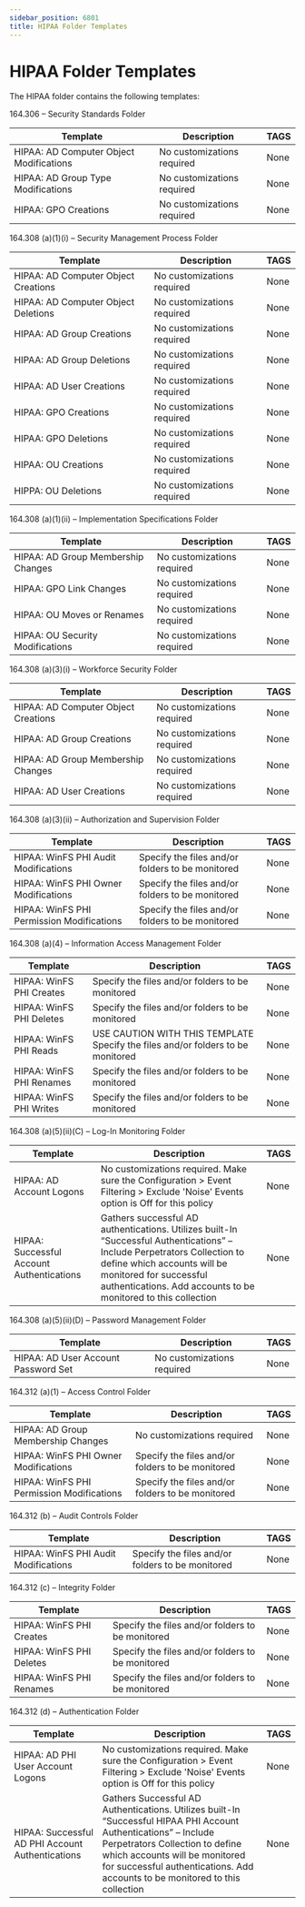 ```yaml
---
sidebar_position: 6801
title: HIPAA Folder Templates
---
```


# HIPAA Folder Templates

The HIPAA folder contains the following templates:

164.306 – Security Standards Folder

| Template | Description | TAGS |
| --- | --- | --- |
| HIPAA: AD Computer Object Modifications | No customizations required | None |
| HIPAA: AD Group Type Modifications | No customizations required | None |
| HIPAA: GPO Creations | No customizations required | None |

164.308 (a)(1)(i) – Security Management Process Folder

| Template | Description | TAGS |
| --- | --- | --- |
| HIPAA: AD Computer Object Creations | No customizations required | None |
| HIPAA: AD Computer Object Deletions | No customizations required | None |
| HIPAA: AD Group Creations | No customizations required | None |
| HIPAA: AD Group Deletions | No customizations required | None |
| HIPAA: AD User Creations | No customizations required | None |
| HIPAA: GPO Creations | No customizations required | None |
| HIPAA: GPO Deletions | No customizations required | None |
| HIPAA: OU Creations | No customizations required | None |
| HIPPA: OU Deletions | No customizations required | None |

164.308 (a)(1)(ii) – Implementation Specifications Folder

| Template | Description | TAGS |
| --- | --- | --- |
| HIPAA: AD Group Membership Changes | No customizations required | None |
| HIPAA: GPO Link Changes | No customizations required | None |
| HIPAA: OU Moves or Renames | No customizations required | None |
| HIPAA: OU Security Modifications | No customizations required | None |

164.308 (a)(3)(i) – Workforce Security Folder

| Template | Description | TAGS |
| --- | --- | --- |
| HIPAA: AD Computer Object Creations | No customizations required | None |
| HIPAA: AD Group Creations | No customizations required | None |
| HIPAA: AD Group Membership Changes | No customizations required | None |
| HIPAA: AD User Creations | No customizations required | None |

164.308 (a)(3)(ii) – Authorization and Supervision Folder

| Template | Description | TAGS |
| --- | --- | --- |
| HIPAA: WinFS PHI Audit Modifications | Specify the files and/or folders to be monitored | None |
| HIPAA: WinFS PHI Owner Modifications | Specify the files and/or folders to be monitored | None |
| HIPAA: WinFS PHI Permission Modifications | Specify the files and/or folders to be monitored | None |

164.308 (a)(4) – Information Access Management Folder

| Template | Description | TAGS |
| --- | --- | --- |
| HIPAA: WinFS PHI Creates | Specify the files and/or folders to be monitored | None |
| HIPAA: WinFS PHI Deletes | Specify the files and/or folders to be monitored | None |
| HIPAA: WinFS PHI Reads | USE CAUTION WITH THIS TEMPLATE  Specify the files and/or folders to be monitored | None |
| HIPAA: WinFS PHI Renames | Specify the files and/or folders to be monitored | None |
| HIPAA: WinFS PHI Writes | Specify the files and/or folders to be monitored | None |

164.308 (a)(5)(ii)(C) – Log-In Monitoring Folder

| Template | Description | TAGS |
| --- | --- | --- |
| HIPAA: AD Account Logons | No customizations required. Make sure the Configuration > Event Filtering > Exclude 'Noise' Events option is Off for this policy | None |
| HIPAA: Successful Account Authentications | Gathers successful AD authentications.  Utilizes built-In “Successful Authentications” – Include Perpetrators Collection to define which accounts will be monitored for successful authentications. Add accounts to be monitored to this collection | None |

164.308 (a)(5)(ii)(D) – Password Management Folder

| Template | Description | TAGS |
| --- | --- | --- |
| HIPAA: AD User Account Password Set | No customizations required | None |

164.312 (a)(1) – Access Control Folder

| Template | Description | TAGS |
| --- | --- | --- |
| HIPAA: AD Group Membership Changes | No customizations required | None |
| HIPAA: WinFS PHI Owner Modifications | Specify the files and/or folders to be monitored | None |
| HIPAA: WinFS PHI Permission Modifications | Specify the files and/or folders to be monitored | None |

164.312 (b) – Audit Controls Folder

| Template | Description | TAGS |
| --- | --- | --- |
| HIPAA: WinFS PHI Audit Modifications | Specify the files and/or folders to be monitored | None |

164.312 (c) – Integrity Folder

| Template | Description | TAGS |
| --- | --- | --- |
| HIPAA: WinFS PHI Creates | Specify the files and/or folders to be monitored | None |
| HIPAA: WinFS PHI Deletes | Specify the files and/or folders to be monitored | None |
| HIPAA: WinFS PHI Renames | Specify the files and/or folders to be monitored | None |

164.312 (d) – Authentication Folder

| Template | Description | TAGS |
| --- | --- | --- |
| HIPAA: AD PHI User Account Logons | No customizations required. Make sure the Configuration > Event Filtering > Exclude 'Noise' Events option is Off for this policy | None |
| HIPAA: Successful AD PHI Account Authentications | Gathers Successful AD Authentications.  Utilizes built-In “Successful HIPAA PHI Account Authentications” – Include Perpetrators Collection to define which accounts will be monitored for successful authentications. Add accounts to be monitored to this collection | None |